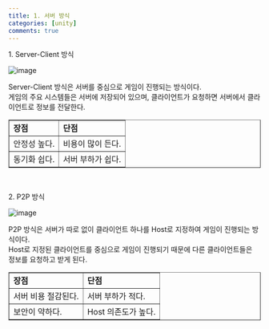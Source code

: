 ```yaml
---
title: 1. 서버 방식
categories: [unity]
comments: true
---
```


1\. Server-Client 방식

![image](https://github.com/user-attachments/assets/3bc1211d-067d-4dab-a5e9-e1d7faa48683)

Server-Client 방식은 서버를 중심으로 게임이 진행되는 방식이다.<br>
게임의 주요 시스템들은 서버에 저장되어 있으며, 클라이언트가 요청하면 서버에서 클라이언트로 정보를 전달한다.<br>

<table border="1">
  <tr>
    <td><strong>장점</strong></td>
    <td><strong>단점</strong></td>
  </tr>
  <tr>
    <td>안정성 높다.</td>
    <td>비용이 많이 든다.</td>
  </tr>
  <tr>
    <td>동기화 쉽다.</td>
    <td>서버 부하가 쉽다.</td>
  </tr>
</table><br>

2\. P2P 방식

![image](https://github.com/user-attachments/assets/610496d8-f373-4641-8595-f64105072149)

P2P 방식은 서버가 따로 없이 클라이언트 하나를 Host로 지정하여 게임이 진행되는 방식이다.<br>
Host로 지정된 클라이언트를 중심으로 게임이 진행되기 때문에 다른 클라이언트들은 정보를 요청하고 받게 된다.<br>

<table border="1">
  <tr>
    <td><strong>장점</strong></td>
    <td><strong>단점</strong></td>
  </tr>
  <tr>
    <td>서버 비용 절감된다.</td>
    <td>서버 부하가 적다.</td>
  </tr>
  <tr>
    <td>보안이 약하다.</td>
    <td>Host 의존도가 높다.</td>
  </tr>
</table>
